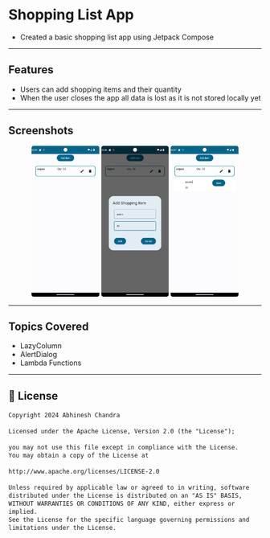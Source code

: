 # Shopping List App
- Created a basic shopping list app using Jetpack Compose
---
## Features
- Users can add shopping items and their quantity
- When the user closes the app all data is lost as it is not stored locally yet
---
## Screenshots
<p align="center">
<img src = "https://raw.githubusercontent.com/abhineshchandra1234/MyShoppingListApp/master/app/src/main/res/screenshots/item_list.png" height=300px/>
  <img src = "https://raw.githubusercontent.com/abhineshchandra1234/MyShoppingListApp/master/app/src/main/res/screenshots/adding_item.png" height=300px/>
  <img src = "https://raw.githubusercontent.com/abhineshchandra1234/MyShoppingListApp/master/app/src/main/res/screenshots/editing_item.png" height=300px/>
</p>

---
## Topics Covered
- LazyColumn
- AlertDialog
- Lambda Functions
---
## 📝 License

```
Copyright 2024 Abhinesh Chandra

Licensed under the Apache License, Version 2.0 (the "License");

you may not use this file except in compliance with the License.
You may obtain a copy of the License at

http://www.apache.org/licenses/LICENSE-2.0

Unless required by applicable law or agreed to in writing, software
distributed under the License is distributed on an "AS IS" BASIS,
WITHOUT WARRANTIES OR CONDITIONS OF ANY KIND, either express or implied.
See the License for the specific language governing permissions and
limitations under the License.
```
